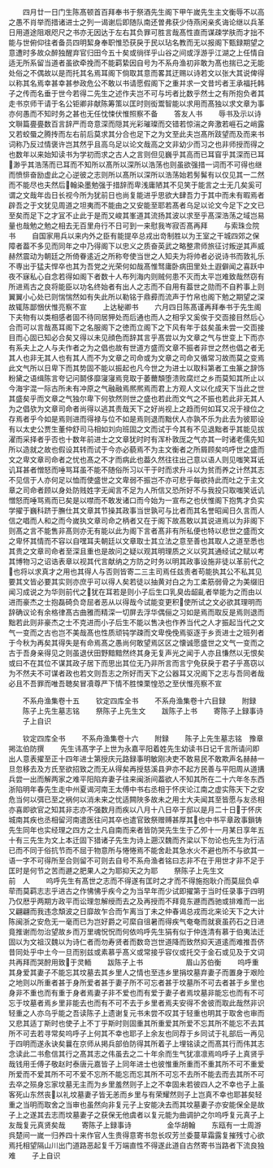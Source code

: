 <!-- { "loadSidebar": true } -->
　　四月廿一日门生陈髙顿首百拜奉书于祭酒先生阁下甲午嵗先生主文衡辱不以高之愚不肖举而措诸进士之列一谒谢后即随队南还曽弗获少侍燕闲亲炙诲论继以兵革日用道途阻艰咫尺之书亦无因达于左右其负罪可胜言哉髙性直而谋疎学肤而才拙不能与世俯仰往者备员四明絜身奉职惟恐获戾于民以玷名教而无以报阁下甄録期望之意遭时多故众醉独醒弃官归田今五十矣或徜徉乎山谷之间或浮游乎江湖之上任情自适无所系留当道者虽欲牵挽而不能羁絷因自号为不系舟渔初非敢为髙也揣已之无能处俗之不偶故以是而托其名焉耳阁下倘取其意而畧其迂赐以诗若文以张大其说俾得以称其名焉幸甚幸甚参政危公不敢以书请愿假阁下之重并求一文昔圬者王承福托韩子之传而名垂于世今若得二先生之述作夫岂不可与圬者比数乎然士之有所抱负者其走书京师干请于名公钜卿非献陈筹策以匡时则衒鬻智能以求用而髙独以求文章为事亦何愚而不知时务之甚也无任忱悚伏惟照察不备
　　答友人书
　　辱书及示以诗文聨篇亹亹数百言辞严而竒意深而隠其光彩璀璨而交错若惊湍之奔激若崕石之峭露又若蛟蜃之腾抟而左右前后莫求其分合也足下之为文至此夫岂髙所跂望而及而来书词称乃反过情褒许岂其然乎且高乌足以论文哉高之文非幼少而习之也非师授而得之也数年以来始知读书为学初而求之古人之言则但见巍乎其高而已耳窅乎其深而已耳渺乎其浩荡而已耳而不知所以髙所以深所以浩荡也则虽欲强措一词而不可得也继而愤悱奋励虚此之心逆彼之志则所以髙所以深所以浩荡始若髣髴有以仅见其一二然而不能尽也夫然后翰染墨勉强于措辞而卑浅庸陋其不见笑于能言之士无几矣奚可谓之文哉年齿日长视今所为犹前日也尚复能进乎思欲大肆吾力于其中而未有暇焉者辟吾之于文犹见周道之坦夷而不能由之又安能至耶若髙者乌足以论文今足下之文已至矣而足下之才冝不止此于是而又峻其峯道其流扬其波以求至乎髙深浩荡之域岂易量也哉勉之勉之相去无百里舟行不日可到一来慰我岑寂否髙再拜
　　与索珠佥院书
　　自国家用兵以来内外之臣有能提卒总戎出竒制胜以为王室之干城四郊之保障者葢不多见而同年之中乃得阁下以忠义之质奋英武之略整肃师旅征讨叛逆其声威赫然震动为朝廷之所倚眷逺近之所称夸使当世之人知夫为将帅者必说诗书而敦礼乐不専出于猛夫悍卒也其为吾党之光荣何如哉髙惟驽庸卧病田里处土遐僻闻之喜跃中夜不寐私心自念若得如阁下者数十人布列海内则贼何患不灭而太平岂难致哉然窃有所进焉古之良将能臣以功名终始者有出人之志而不自用有葢世之勋而不自矜事上则翼翼小心处已则惴惴然如有失此所以勒铭于鼎彛而流声于竹帛也阁下勉之期望之深故辄陈鄙悃伏惟亮察不宣
　　上达秘卿书
　　六月四日陈髙谨再拜奉书于先生阁下夫物有以类相感者固不待同居狎处而后通也而人之相孚又奚俟于交靣接目然后心合而可以言哉髙耳阁下之名服阁下之徳而立阁下之下风有年于兹矣虽未尝一交靣接目而心固已知必合矣又得以未见顔色而辞其言乎髙尝以为文章之气与世变上下而亦有系夫上之人与夫作者之为之倡也故有世道方盛而文章不振者非世之然也倡之者无其人也非无其人也有其人而不为文章之司命或为文章之司命又循常习故而莫之变焉此文气所以日卑下而其势固不能以振起也凡今世之为进士以取科第者工虫篆之辞饰粉黛之语缉陈言夸记问鬬侈靡寖寖焉竞取于萎薾頽堕溃败腐烂之乡而莫知其所止以今海宇混一际古所未有冲原之气融融焉熈熈焉而君上方观人文以化成天下当此之世其盛矣乎而文章之气独尔卑下何欤然则世之盛也若此而文气之不振也若此非无其人为之倡欤为文章司命者尚得以逃其责哉天下之好尚视上之趋而何如耳又况于禄位之存焉者乎今如是焉则进而得禄与位不如是焉则退而黜伏人亦孰不乐为此去为彼耶设有以太史公贾生董仲舒司马相如刘向班固之文而试于今其有不见退黜者乎其能见拔濯而采择者乎否也十数年前进士之文章犹时时有浑朴敦厐之气亦其一时诸老儒先知所以造就之故也假设其转而试于今亦必藐焉不为主文衡者之所屑顾矣呜呼世之盛而文之卑文章司命者之忧也髙之不才而病此也葢久然往往出己意以语人则见嗤笑耳诋讥耳甚者憎怒而唾骂耳虽不能不随俗所习以干于时而求升斗以为贫而养之计然其志不见信于人亦何足以恤而使盛世之文卑弱不振岂不亦可悲乎每欲持此而吐之于主文章之司命者顾以身处防贱姓字无闻言不足为人所信又恐所好不与我投只取嗤笑诋讥憎怒而唾骂焉而已矣是以噤而不敢发诸口而今始为一宣布之也伏惟阁下抱隽才负实学擢于巍科跻于膴仕其文章其节操其政事当世孰可与比者而其名誉昭闻日久言而人信之唱而人和之而今嵗执文章司命之柄者又在于阁下故髙敢以其说进焉以为非阁下则髙之言不能售非髙则亦无有能以此为阁下言者髙非有所私便也特以悲世之盛而文之卑怀其情而不容以自嘿耳夫朝廷以文章取士其立法之意至善也其取人之道至悉也其贵之文章司命者至深且重也是故问之疑以观其明理质之义以究其通经试之赋以考其博物习之诏诰表章以视其代言献纳之方防之时务以明其政事设施非徒以革前代之也将以求真才之用也其得人与否则皆寄二三主司焉任兹责者苟能执其公不私其见要其文皆必要其实则亦庶乎可以得人矣若徒以抽黄对白之为工柔筋弱骨之为美缀旧闻习成说之为华则前代之犹在耳若是则小子后生口乳臭齿龆齓者举能为之而由以进而豪杰之士抱磊碕负竒屈者恶从以得哉今试能变更积使所试之文必欲其理明而辞确议论有余格律髙古曲雅而精深一切屏去浮华偶俪之习如是焉而取反是焉则退而黜若此则非豪杰之士不克进而小子后生不能以售决也作养当代之人才振起当代之文气一变而之古也岂不美哉髙也性质顽钝学疎而文卑俛俛焉驱逐于乡贡进士之班列者于今秋为再矣其得失是有命焉髙之愚尚何敢望焉区区之懐诚愿盛世之文气一变而之古于吾身亲得见之则虽退伏田野黯黯然终其身无复声光之闻于人亦且慊然以无恨矣或曰不在其位不谋其政子居下而思出其位无乃非所言而言宁免获戾于君子乎髙窃以为不然夫不可谋者政也若文则吾志之所好而天下之公器耳又况阁下之志与吾同者哉必且不吾罪而唯吾聴矣冒凟尊严下情不胜悚栗惶恐之至伏惟亮察不宣





　　不系舟渔集卷十五
　　钦定四库全书
　　不系舟渔集卷十六目録
　　附録
　　陈子上先生墓志铭
　　祭陈子上先生文
　　跋陈子上书
　　寄陈子上録事诗
　　子上自识








　　钦定四库全书
　　不系舟渔集卷十六
　　附録
　　陈子上先生墓志铭　豫章掲汯伯防撰
　　先生讳髙字子上世为永嘉平阳着姓先生幼读书日记千言所请问即出人意表擢至正十四年进士第授庆元路録事明敏刚决吏不敢易民不敢欺声名赫赫一旦忽移去及方氏至欲招致之而无从得矣再授慈溪县尹亦不起方民善与平阳周从道搆兵尝一出而解两家之难平阳陷弃妻子往来闽浙间葢欲人不知其所在二十六年冬东西浙陷明年春先生走中州夏谒河南王太傅中书右丞相于怀庆论江南之虚实陈天下之安危当何以弭已至之祸何以消未来之忧适闗陜多故未之用士大夫闻其至皆愿与友丞相亦喜即欲官之知其非志亦不强数月而疾以八月十八日卒于邸以是月二十日于怀庆城南其疾也丞相留河南遣医往问其卒也遣官致祭赠赙甚厚其也中书平章政事鎻铸先生同年也实经理之四方之士凡自南而来者皆防哭先生生于乙夘十一月某日享年五十有三先生为文上本迁固下猎诸子先生为诗上遡汉魏而齐梁以下勿论也先生为行洁已而不同于俗抗节而不屈于物意所与惓惓焉不能舍赴其急水火不避也所不与欲其一语一字不可得所至合则留不可则去自号不系舟渔者铭曰志非不在于用世才非不足于匡时是何节之苦而遯之肥果人之为耶抑天之为耶
　　祭陈子上先生文　　　　　　前　人
　　呜呼先生有髙世之志而不得遂有匡时之才而不得施抱耿介而莫屈负卓荦而莫羁志志乎进古之作怫怫乎疾今之为当早年而少试即擢第于当时任录事于四明乃仅厯乎两期方政平而讼理忽解绶而去之及再授而不拜竟东遯而西驰或排难而一出又翩翩而我违念頽波之日靡故乍合而乍离当丁未之仲春谒总戎而北来论天下之大计陈闽浙之安危无一毫而已为岂好爵之可縻自徂暑而得疾气奄奄而就衰虽药石之日进竟推谢而勿治望故乡而万里魂怳怳而何依呜呼先生狷有似于仲连清有慕于伯夷法迁固以为文祖汉魏以为诗仁者而勿寿贤者而数竒岂世道降而致然抑天道逺而难推吾侪昔同处乎中土今一旦而别兹或素慕乎髙义或常接乎容仪或托交于金石或见及于文词共再拜而哭酧用致于灵輀
　　跋陈子上书　　　　　　眉山苏伯衡
　　呜呼重其身爱其妻子不能忘其坟墓去其乡里人之情也至违乡里捐坟墓弃妻子而置身于艰险之地则以所重者甚于身所爱者甚于妻子所不可忘者甚于坟墓所不可去者甚于乡里也身非不重也而有重于身者焉妻子非不爱也而有爱于妻子者焉坟墓非能忘也而有不可忘于坟墓者焉乡里非能去也而有不可不去于乡里者焉夫安得不舍彼而取此哉然非识轻重之人亦乌乎能之吾读陈子上遗谢复元书未尝不叹其于轻重也明其于取舍也审而又悲其适丁斯时也使子上不丁乎斯时则固重其所重爱其所爱不忘其所不能忘不去其所不可去若寻常矣呜呼子上何其不幸也耶子上余友也同荐于乡同试于礼部后一再见于四明而遂永诀矣曩在京师从掲兵部伯防得其所着子上埋铭读之而髙其行而伟其志念读此二书愈信其行之髙其志之伟虽去之二十年余而生气犹凛凛焉呜呼子上真贤乎哉钱用壬傅子敬赵时泰唐元嘉皆子上同年进士也彼惟重所重而不重其所不可不重爱所爱而不爱其所不可不爱不忘所不能忘而忘其所不可忘不去所不能去而去其所不可去卒之殒身忘家坟墓无主而为乡里羞然则子上之不幸固未若彼四人之不幸也子上虽客死山东然丧以礼坟墓妻子皆无恙而乡里与有荣耀然则子上岂真不幸也耶甚矣轻重之当明而取舍之当审也虽然向非复元子上安能决去而其坟墓妻子亦安能保全是故子上之遂其去志而坟墓妻子之获保无他虞者以复元能为曲调护之尔呜呼复元真子上友哉复元真贤矣哉
　　寄陈子上録事诗　　　　　金华胡翰
　　东瓯有一士周游呉楚间一嵗一归养四十来作官人生贵得意寄书忽长叹芳兰委蔓草霜露复摧残寸心欲焉托相望隔山川出门道路恶起复千万端直性不得遂此道自古然寄书当路者下流良独难
　　子上自识
